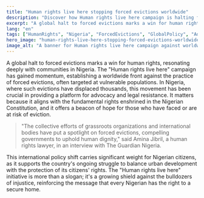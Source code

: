 ```yaml
---
title: "Human rights live here stopping forced evictions worldwide"
description: "Discover how Human rights live here campaign is halting forced evictions globally, impacting Nigerian communities."
excerpt: "A global halt to forced evictions marks a win for human rights."
lang: "en"
tags: ["HumanRights", "Nigeria", "ForcedEvictions", "GlobalPolicy", "Advocacy"]
hero_image: "human-rights-live-here-stopping-forced-evictions-worldwide.png"
image_alt: "A banner for Human rights live here campaign against worldwide forced evictions"
---
```


A global halt to forced evictions marks a win for human rights, resonating deeply with communities in Nigeria. The "Human rights live here" campaign has gained momentum, establishing a worldwide front against the practice of forced evictions, often targeted at vulnerable populations. In Nigeria, where such evictions have displaced thousands, this movement has been crucial in providing a platform for advocacy and legal resistance. It matters because it aligns with the fundamental rights enshrined in the Nigerian Constitution, and it offers a beacon of hope for those who have faced or are at risk of eviction.

> "The collective efforts of grassroots organizations and international bodies have put a spotlight on forced evictions, compelling governments to uphold human dignity," said Amina Jibril, a human rights lawyer, in an interview with The Guardian Nigeria.

This international policy shift carries significant weight for Nigerian citizens, as it supports the country's ongoing struggle to balance urban development with the protection of its citizens' rights. The "Human rights live here" initiative is more than a slogan; it's a growing shield against the bulldozers of injustice, reinforcing the message that every Nigerian has the right to a secure home.